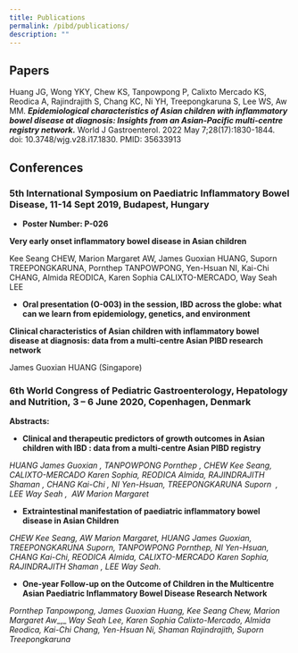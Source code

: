 ```yaml
---
title: Publications
permalink: /pibd/publications/
description: ""
---
```

Papers 
---------

Huang JG, Wong YKY, Chew KS, Tanpowpong P, Calixto Mercado KS, Reodica A, Rajindrajith S, Chang KC, Ni YH, Treepongkaruna S, Lee WS, Aw MM. _**Epidemiological characteristics of Asian children with inflammatory bowel disease at diagnosis: Insights from an Asian-Pacific multi-centre registry network.**_ World J Gastroenterol. 2022 May 7;28(17):1830-1844. doi: 10.3748/wjg.v28.i17.1830. PMID: 35633913

Conferences 
--------------

### 5th International Symposium on Paediatric Inflammatory Bowel Disease, 11-14 Sept 2019, Budapest, Hungary

*   **Poster Number: P-026**
    

**Very early onset inflammatory bowel disease in Asian children**

Kee Seang CHEW, Marion Margaret AW, James Guoxian HUANG, Suporn TREEPONGKARUNA, Pornthep TANPOWPONG, Yen-Hsuan NI, Kai-Chi CHANG, Almida REODICA, Karen Sophia CALIXTO-MERCADO, Way Seah LEE

*   **Oral presentation (O-003) in the session, IBD across the globe: what can we learn from epidemiology, genetics, and environment**
    

**Clinical characteristics of Asian children with inflammatory bowel disease at diagnosis: data from a multi-centre Asian PIBD research network**    

James Guoxian HUANG (Singapore)

### 6th World Congress of Pediatric Gastroenterology, Hepatology and Nutrition, 3 – 6 June 2020, Copenhagen, Denmark

**Abstracts:**

*   **Clinical and therapeutic predictors of growth outcomes in Asian children with IBD : data from a multi-centre Asian PIBD registry**

_HUANG James Guoxian , TANPOWPONG Pornthep , CHEW Kee Seang,  CALIXTO-MERCADO Karen Sophia, REODICA Almida, RAJINDRAJITH  Shaman , CHANG Kai-Chi , NI Yen-Hsuan, TREEPONGKARUNA Suporn  , LEE Way Seah ,  AW Marion Margaret_

*   **Extraintestinal manifestation of paediatric inflammatory bowel disease in Asian Children**

_CHEW Kee Seang, AW Marion Margaret, HUANG James Guoxian, TREEPONGKARUNA Suporn, TANPOWPONG Pornthep, NI Yen-Hsuan, CHANG Kai-Chi, REODICA Almida, CALIXTO-MERCADO Karen Sophia, RAJINDRAJITH Shaman , LEE Way Seah._

*   **One-year Follow-up on the Outcome of Children in the Multicentre Asian Paediatric Inflammatory Bowel Disease Research Network**

_Pornthep Tanpowpong, James Guoxian Huang, Kee Seang Chew, Marion Margaret Aw__,_ _Way Seah Lee, Karen Sophia Calixto-Mercado, Almida Reodica, Kai-Chi Chang, Yen-Hsuan Ni, Shaman Rajindrajith, Suporn Treepongkaruna_